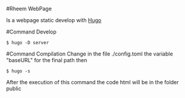 #Rheem WebPage

Is a webpage static develop with [Hugo](https://gohugo.io/)

#Command Develop
```sheel
$ hugo -D server
```
#Command Compilation
Change in the file ./config.toml the variable "baseURL" for the final path then

```sheel
$ hugo -s
```
After the execution of this command the code html will be in the folder public